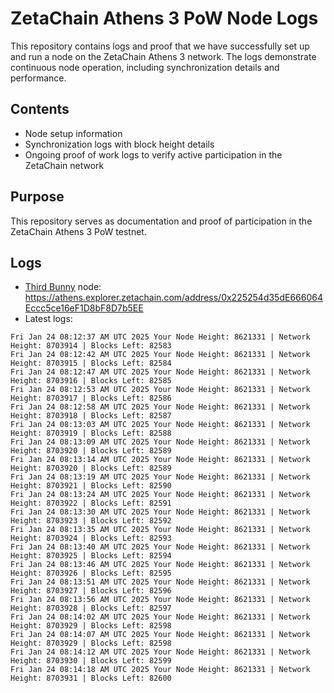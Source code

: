 # ZetaChain Athens 3 PoW Node Logs
This repository contains logs and proof that we have successfully set up and run a node on the ZetaChain Athens 3 network. The logs demonstrate continuous node operation, including synchronization details and performance.

## Contents
- Node setup information
- Synchronization logs with block height details
- Ongoing proof of work logs to verify active participation in the ZetaChain network

## Purpose
This repository serves as documentation and proof of participation in the ZetaChain Athens 3 PoW testnet.

## Logs

- [Third Bunny](https://thirdbunny.xyz/) node: https://athens.explorer.zetachain.com/address/0x225254d35dE666064Eccc5ce16eF1D8bF8D7b5EE
- Latest logs:
```
Fri Jan 24 08:12:37 AM UTC 2025 Your Node Height: 8621331 | Network Height: 8703914 | Blocks Left: 82583
Fri Jan 24 08:12:42 AM UTC 2025 Your Node Height: 8621331 | Network Height: 8703915 | Blocks Left: 82584
Fri Jan 24 08:12:47 AM UTC 2025 Your Node Height: 8621331 | Network Height: 8703916 | Blocks Left: 82585
Fri Jan 24 08:12:53 AM UTC 2025 Your Node Height: 8621331 | Network Height: 8703917 | Blocks Left: 82586
Fri Jan 24 08:12:58 AM UTC 2025 Your Node Height: 8621331 | Network Height: 8703918 | Blocks Left: 82587
Fri Jan 24 08:13:03 AM UTC 2025 Your Node Height: 8621331 | Network Height: 8703919 | Blocks Left: 82588
Fri Jan 24 08:13:09 AM UTC 2025 Your Node Height: 8621331 | Network Height: 8703920 | Blocks Left: 82589
Fri Jan 24 08:13:14 AM UTC 2025 Your Node Height: 8621331 | Network Height: 8703920 | Blocks Left: 82589
Fri Jan 24 08:13:19 AM UTC 2025 Your Node Height: 8621331 | Network Height: 8703921 | Blocks Left: 82590
Fri Jan 24 08:13:24 AM UTC 2025 Your Node Height: 8621331 | Network Height: 8703922 | Blocks Left: 82591
Fri Jan 24 08:13:30 AM UTC 2025 Your Node Height: 8621331 | Network Height: 8703923 | Blocks Left: 82592
Fri Jan 24 08:13:35 AM UTC 2025 Your Node Height: 8621331 | Network Height: 8703924 | Blocks Left: 82593
Fri Jan 24 08:13:40 AM UTC 2025 Your Node Height: 8621331 | Network Height: 8703925 | Blocks Left: 82594
Fri Jan 24 08:13:46 AM UTC 2025 Your Node Height: 8621331 | Network Height: 8703926 | Blocks Left: 82595
Fri Jan 24 08:13:51 AM UTC 2025 Your Node Height: 8621331 | Network Height: 8703927 | Blocks Left: 82596
Fri Jan 24 08:13:56 AM UTC 2025 Your Node Height: 8621331 | Network Height: 8703928 | Blocks Left: 82597
Fri Jan 24 08:14:02 AM UTC 2025 Your Node Height: 8621331 | Network Height: 8703929 | Blocks Left: 82598
Fri Jan 24 08:14:07 AM UTC 2025 Your Node Height: 8621331 | Network Height: 8703929 | Blocks Left: 82598
Fri Jan 24 08:14:12 AM UTC 2025 Your Node Height: 8621331 | Network Height: 8703930 | Blocks Left: 82599
Fri Jan 24 08:14:18 AM UTC 2025 Your Node Height: 8621331 | Network Height: 8703931 | Blocks Left: 82600
```
